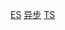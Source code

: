 [ES](https://www.yuque.com/docs/share/92043bce-08fc-4f34-8691-844ab8c58c5f?#)
[异步](https://www.yuque.com/docs/share/85985a5c-b16e-4b50-a718-cd00d3094dbd?#)
[TS](https://www.yuque.com/docs/share/1adc82dd-89bd-475a-a908-152a2a8136a9?#)
